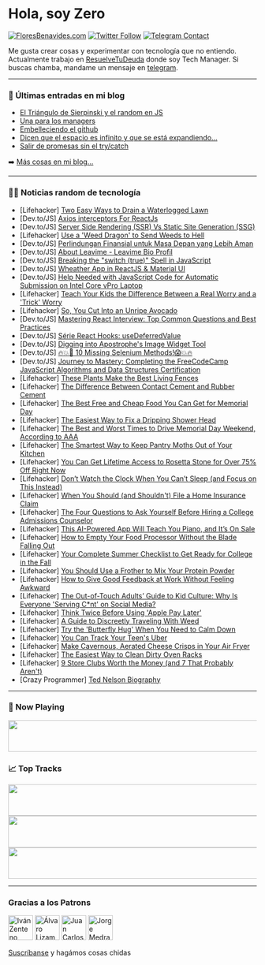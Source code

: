 # Hola, soy Zero

[![FloresBenavides.com](https://img.shields.io/website?down_message=oops&label=MiBlog&style=for-the-badge&up_message=online&url=https%3A%2F%2Ffloresbenavides.com)](https://floresbenavides.com) [![Twitter Follow](https://img.shields.io/twitter/follow/ZeroDragon?color=%231DA1F2&label=Follow&logo=twitter&logoColor=ffffff&style=for-the-badge)](https://twitter.com/zerodragon) [![Telegram Contact](https://img.shields.io/badge/escr%C3%ADbeme-ZeroDragon-%2326A5E4?style=for-the-badge&logo=telegram)](https://t.me/zerodragon)

Me gusta crear cosas y experimentar con tecnología que no entiendo.
Actualmente trabajo en [ResuelveTuDeuda](http://github.com/resuelve) donde soy Tech Manager.
Si buscas chamba, mandame un mensaje en [telegram](https://t.me/zerodragon).

---

### 📕 Últimas entradas en mi blog
<!-- BLOG-POST-LIST:START -->
- [El Triángulo de Sierpinski y el random en JS](https://floresbenavides.com/el-triangulo-de-sierpinski-y-el-random-en-js/)
- [Una para los managers](https://floresbenavides.com/una-para-los-managers/)
- [Embelleciendo el github](https://floresbenavides.com/embelleciendo-el-github/)
- [Dicen que el espacio es infinito y que se está expandiendo…](https://floresbenavides.com/dicen-que-el-espacio-es-infinito-y-que-se-esta-expandiendo/)
- [Salir de promesas sin el try/catch](https://floresbenavides.com/salir-de-promesas-sin-el-try-catch/)
<!-- BLOG-POST-LIST:END -->

➡️ [Más cosas en mi blog...](https://floresbenavides.com)

---

### 👨‍💻 Noticias random de tecnología
<!-- TECH-POSTS:START -->
- [Lifehacker] [Two Easy Ways to Drain a Waterlogged Lawn](https://lifehacker.com/two-easy-ways-to-drain-a-waterlogged-lawn-1850459491)
- [Dev.to/JS] [Axios interceptors For ReactJs](https://dev.to/refath/create-axios-interceptors-for-reactjs-6j0)
- [Dev.to/JS] [Server Side Rendering &lpar;SSR&rpar; Vs Static Site Generation &lpar;SSG&rpar;](https://dev.to/ebereplenty/server-side-rendering-ssr-vs-static-site-generation-ssg-214k)
- [Lifehacker] [Use a &#39;Weed Dragon&#39; to Send Weeds to Hell](https://lifehacker.com/use-a-weed-dragon-to-send-weeds-to-hell-1850459624)
- [Dev.to/JS] [Perlindungan Finansial untuk Masa Depan yang Lebih Aman](https://dev.to/agnesolivo-leavime/perlindungan-finansial-untuk-masa-depan-yang-lebih-aman-h30)
- [Dev.to/JS] [About Leavime - Leavime Bio Profil](https://dev.to/agnesolivo-leavime/about-leavime-leavime-bio-profil-dp7)
- [Dev.to/JS] [Breaking the &quot;switch &lpar;true&rpar;&quot; Spell in JavaScript](https://dev.to/ic3dragon/breaking-the-switch-true-spell-in-javascript-21n8)
- [Dev.to/JS] [Wheather App in ReactJS &amp; Material UI](https://dev.to/madhubankhatri/wheather-app-in-reactjs-material-ui-1aoc)
- [Dev.to/JS] [Help Needed with JavaScript Code for Automatic Submission on Intel Core vPro Laptop](https://dev.to/trammygombez/help-needed-with-javascript-code-for-automatic-submission-on-intel-core-vpro-laptop-5c2g)
- [Lifehacker] [Teach Your Kids the Difference Between a Real Worry and a &#39;Trick&#39; Worry](https://lifehacker.com/teach-your-kids-the-difference-between-a-real-worry-and-1850456901)
- [Lifehacker] [So, You Cut Into an Unripe Avocado](https://lifehacker.com/so-you-cut-into-an-unripe-avocado-1850456289)
- [Dev.to/JS] [Mastering React Interview: Top Common Questions and Best Practices](https://dev.to/aradwan20/mastering-react-interview-top-common-questions-and-best-practices-3g13)
- [Dev.to/JS] [Série React Hooks: useDeferredValue](https://dev.to/taisesoares/serie-react-hooks-usedeferredvalue-13d)
- [Dev.to/JS] [Digging into Apostrophe&#39;s Image Widget Tool](https://dev.to/apostrophecms/digging-into-apostrophes-image-widget-tool-2o8n)
- [Dev.to/JS] [🔥💥🚀 10 Missing Selenium Methods!😱💥🔥](https://dev.to/chetanam/10-missing-selenium-methods-4ic0)
- [Dev.to/JS] [Journey to Mastery: Completing the FreeCodeCamp JavaScript Algorithms and Data Structures Certification](https://dev.to/muhmmadawd/journey-to-mastery-completing-the-freecodecamp-javascript-algorithms-and-data-structures-certification-8jj)
- [Lifehacker] [These Plants Make the Best Living Fences](https://lifehacker.com/these-plants-make-the-best-living-fences-1850449614)
- [Lifehacker] [The Difference Between Contact Cement and Rubber Cement](https://lifehacker.com/the-difference-between-contact-cement-and-rubber-cement-1850449617)
- [Lifehacker] [The Best Free and Cheap Food You Can Get for Memorial Day](https://lifehacker.com/the-best-free-and-cheap-food-you-can-get-for-memorial-d-1850448272)
- [Lifehacker] [The Easiest Way to Fix a Dripping Shower Head](https://lifehacker.com/the-easiest-way-to-fix-a-dripping-shower-head-1850448423)
- [Lifehacker] [The Best and Worst Times to Drive Memorial Day Weekend, According to AAA](https://lifehacker.com/the-best-and-worst-times-to-drive-memorial-day-weekend-1850448426)
- [Lifehacker] [The Smartest Way to Keep Pantry Moths Out of Your Kitchen](https://lifehacker.com/the-smartest-way-to-keep-pantry-moths-out-of-your-kitch-1850448442)
- [Lifehacker] [You Can Get Lifetime Access to Rosetta Stone for Over 75% Off Right Now](https://lifehacker.com/you-can-get-lifetime-access-to-rosetta-stone-for-over-7-1850451918)
- [Lifehacker] [Don’t Watch the Clock When You Can’t Sleep &lpar;and Focus on This Instead&rpar;](https://lifehacker.com/don-t-watch-the-clock-when-you-can-t-sleep-and-focus-o-1850456412)
- [Lifehacker] [When You Should &lpar;and Shouldn&#39;t&rpar; File a Home Insurance Claim](https://lifehacker.com/when-you-should-and-shouldnt-file-a-home-insurance-cl-1850455645)
- [Lifehacker] [The Four Questions to Ask Yourself Before Hiring a College Admissions Counselor](https://lifehacker.com/the-four-questions-to-ask-yourself-before-hiring-a-coll-1850455745)
- [Lifehacker] [This AI-Powered App Will Teach You Piano, and It’s On Sale](https://lifehacker.com/this-ai-powered-app-will-teach-you-piano-and-it-s-on-s-1850451892)
- [Lifehacker] [How to Empty Your Food Processor Without the Blade Falling Out](https://lifehacker.com/how-to-empty-your-food-processor-without-the-blade-fall-1850455661)
- [Lifehacker] [Your Complete Summer Checklist to Get Ready for College in the Fall](https://lifehacker.com/your-complete-summer-checklist-to-get-ready-for-college-1850455373)
- [Lifehacker] [You Should Use a Frother to Mix Your Protein Powder](https://lifehacker.com/you-should-use-a-frother-to-mix-your-protein-powder-1850455135)
- [Lifehacker] [How to Give Good Feedback at Work Without Feeling Awkward](https://lifehacker.com/how-to-give-good-feedback-at-work-without-feeling-awkwa-1850454133)
- [Lifehacker] [The Out-of-Touch Adults’ Guide to Kid Culture: Why Is Everyone &#39;Serving C*nt&#39; on Social Media?](https://lifehacker.com/the-out-of-touch-adults-guide-to-kid-culture-why-is-e-1850452383)
- [Lifehacker] [Think Twice Before Using &#39;Apple Pay Later&#39;](https://lifehacker.com/think-twice-before-using-apple-pay-later-1850454637)
- [Lifehacker] [A Guide to Discreetly Traveling With Weed](https://lifehacker.com/a-guide-to-discreetly-traveling-with-weed-1850432640)
- [Lifehacker] [Try the &#39;Butterfly Hug&#39; When You Need to Calm Down](https://lifehacker.com/try-the-butterfly-hug-when-you-need-to-calm-down-1850453309)
- [Lifehacker] [You Can Track Your Teen&#39;s Uber](https://lifehacker.com/you-can-track-your-teens-uber-1850451886)
- [Lifehacker] [Make Cavernous, Aerated Cheese Crisps in Your Air Fryer](https://lifehacker.com/make-cavernous-aerated-cheese-crisps-in-your-air-fryer-1850452037)
- [Lifehacker] [The Easiest Way to Clean Dirty Oven Racks](https://lifehacker.com/the-easiest-way-to-clean-dirty-oven-racks-1850453546)
- [Lifehacker] [9 Store Clubs Worth the Money &lpar;and 7 That Probably Aren&#39;t&rpar;](https://lifehacker.com/9-store-clubs-worth-the-money-and-7-that-probably-aren-1850450868)
- [Crazy Programmer] [Ted Nelson Biography](https://www.thecrazyprogrammer.com/2023/05/ted-nelson-biography.html)<!-- TECH-POSTS:END -->

---

### 🎵 Now Playing
<a href="https://spotify-now-playing-dun.vercel.app/now-playing?open"><img src="https://spotify-now-playing-dun.vercel.app/now-playing" width="540" height="64"></a>

### 📈 Top Tracks
<a href="https://spotify-now-playing-dun.vercel.app/top-tracks?i=1&open"><img src="https://spotify-now-playing-dun.vercel.app/top-tracks?i=1" width="540" height="64"></a>
<a href="https://spotify-now-playing-dun.vercel.app/top-tracks?i=2&open"><img src="https://spotify-now-playing-dun.vercel.app/top-tracks?i=2" width="540" height="64"></a>
<a href="https://spotify-now-playing-dun.vercel.app/top-tracks?i=3&open"><img src="https://spotify-now-playing-dun.vercel.app/top-tracks?i=3" width="540" height="64"></a>

---

### Gracias a los Patrons
[<img src="https://avatars.githubusercontent.com/u/243380?v=4" alt="Iván Zenteno" width="50px">](https://github.com/k001) [<img src="https://avatars.githubusercontent.com/u/19955639?v=4" alt="Álvaro Lizama" width="50px">](https://github.com/alvarolizama) [<img src="https://avatars.githubusercontent.com/u/2718753?v=4" alt="Juan Carlos Ruiz" width="50px">](https://github.com/JuanCrg90) [<img src="https://avatars.githubusercontent.com/u/37025?v=4" alt="Jorge Medrano" width="50px">](https://github.com/h1pp1e) 

[Suscríbanse](https://www.patreon.com/zerodragon) y hagámos cosas chidas

